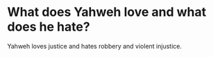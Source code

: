 # What does Yahweh love and what does he hate?

Yahweh loves justice and hates robbery and violent injustice.
